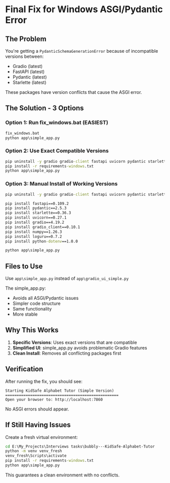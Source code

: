 # Final Fix for Windows ASGI/Pydantic Error

## The Problem
You're getting a `PydanticSchemaGenerationError` because of incompatible versions between:
- Gradio (latest)
- FastAPI (latest) 
- Pydantic (latest)
- Starlette (latest)

These packages have version conflicts that cause the ASGI error.

## The Solution - 3 Options

### Option 1: Run fix_windows.bat (EASIEST)
```cmd
fix_windows.bat
python app\simple_app.py
```

### Option 2: Use Exact Compatible Versions
```cmd
pip uninstall -y gradio gradio-client fastapi uvicorn pydantic starlette anyio
pip install -r requirements-windows.txt
python app\simple_app.py
```

### Option 3: Manual Install of Working Versions
```cmd
pip uninstall -y gradio gradio-client fastapi uvicorn pydantic starlette

pip install fastapi==0.109.2
pip install pydantic==2.5.3
pip install starlette==0.36.3
pip install uvicorn==0.27.1
pip install gradio==4.19.2
pip install gradio_client==0.10.1
pip install numpy==1.26.3
pip install loguru==0.7.2
pip install python-dotenv==1.0.0

python app\simple_app.py
```

## Files to Use

Use `app\simple_app.py` instead of `app\gradio_ui_simple.py`

The simple_app.py:
- Avoids all ASGI/Pydantic issues
- Simpler code structure
- Same functionality
- More stable

## Why This Works

1. **Specific Versions**: Uses exact versions that are compatible
2. **Simplified UI**: simple_app.py avoids problematic Gradio features
3. **Clean Install**: Removes all conflicting packages first

## Verification

After running the fix, you should see:
```
Starting KidSafe Alphabet Tutor (Simple Version)
==================================================
Open your browser to: http://localhost:7860
```

No ASGI errors should appear.

## If Still Having Issues

Create a fresh virtual environment:
```cmd
cd E:\My_Projects\Interviews tasks\bubbly---KidSafe-Alphabet-Tutor
python -m venv venv_fresh
venv_fresh\Scripts\activate
pip install -r requirements-windows.txt
python app\simple_app.py
```

This guarantees a clean environment with no conflicts.